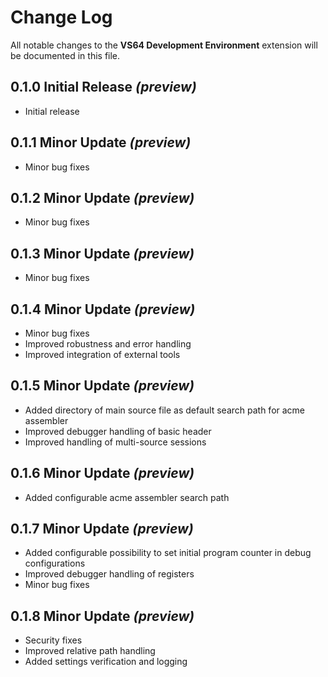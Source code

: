 # Change Log
All notable changes to the **VS64 Development Environment** extension will be documented in this file.

## 0.1.0 Initial Release _(preview)_
- Initial release

## 0.1.1 Minor Update _(preview)_
- Minor bug fixes

## 0.1.2 Minor Update _(preview)_
- Minor bug fixes

## 0.1.3 Minor Update _(preview)_
- Minor bug fixes

## 0.1.4 Minor Update _(preview)_
- Minor bug fixes
- Improved robustness and error handling
- Improved integration of external tools

## 0.1.5 Minor Update _(preview)_
- Added directory of main source file as default search path for acme assembler
- Improved debugger handling of basic header
- Improved handling of multi-source sessions

## 0.1.6 Minor Update _(preview)_
- Added configurable acme assembler search path

## 0.1.7 Minor Update _(preview)_
- Added configurable possibility to set initial program counter in debug configurations
- Improved debugger handling of registers
- Minor bug fixes

## 0.1.8 Minor Update _(preview)_
- Security fixes
- Improved relative path handling
- Added settings verification and logging
